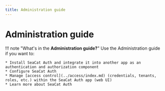 ```yaml
---
title: Administration guide
---
```


# Administration guide

!!! note "What's in the **Administration guide?**"
    Use the Administration guide if you want to:

    * Install SeaCat Auth and integrate it into another app as an authentication and authorization component
    * Configure SeaCat Auth
    * Manage [access control](../access/index.md) (credentials, tenants, roles, etc.) within the SeaCat Auth app (web UI)
    * Learn more about SeaCat Auth